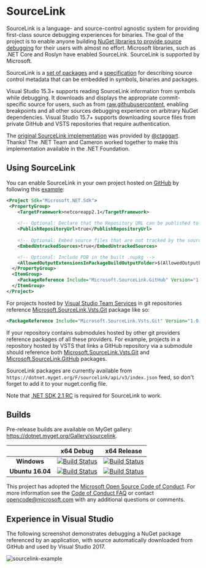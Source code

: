 # SourceLink

SourceLink is a language- and source-control agnostic system for providing first-class source debugging experiences for binaries. The goal of the project is to enable anyone building [NuGet libraries to provide source debugging](https://github.com/dotnet/designs/blob/master/accepted/diagnostics/debugging-with-symbols-and-sources.md) for their users with almost no effort. Microsoft libraries, such as .NET Core and Roslyn have enabled SourceLink. SourceLink is supported by Microsoft.

SourceLink is a [set of packages](https://www.nuget.org/packages?q=Microsoft.SourceLink) and a [specification](https://github.com/dotnet/designs/blob/master/accepted/diagnostics/source-link.md#source-link-file-specification) for describing source control metadata that can be embedded in symbols, binaries and packages.

Visual Studio 15.3+ supports reading SourceLink information from symbols while debugging. It downloads and displays the appropriate commit-specific source for users, such as from [raw.githubusercontent](https://raw.githubusercontent.com/dotnet/roslyn/681cbc414542ffb9fb13ded613d26a88ea73a44b/src/VisualStudio/Core/Def/Implementation/ProjectSystem/AbstractProject.cs), enabling breakpoints and all other sources debugging experience on arbitrary NuGet dependencies. Visual Studio 15.7+ supports downloading source files from private GitHub and VSTS repositories that require authentication.

The [original SourceLink implementation](https://github.com/ctaggart/SourceLink) was provided by [@ctaggart](https://github.com/ctaggart). Thanks! The .NET Team and Cameron worked together to make this implementation available in the .NET Foundation.

## Using SourceLink

You can enable SourceLink in your own project hosted on [GitHub](http://github.com) by following this [example](https://github.com/dotnet/sourcelink/blob/master/docs/Readme.md#example):

```xml
<Project Sdk="Microsoft.NET.Sdk">
 <PropertyGroup>
    <TargetFramework>netcoreapp2.1</TargetFramework>
 
    <!-- Optional: Declare that the Repository URL can be published to NuSpec -->
    <PublishRepositoryUrl>true</PublishRepositoryUrl>
 
    <!-- Optional: Embed source files that are not tracked by the source control manager to the PDB -->
    <EmbedUntrackedSources>true</EmbedUntrackedSources>

    <!-- Optional: Include PDB in the built .nupkg -->
    <AllowedOutputExtensionsInPackageBuildOutputFolder>$(AllowedOutputExtensionsInPackageBuildOutputFolder);.pdb</AllowedOutputExtensionsInPackageBuildOutputFolder>
  </PropertyGroup>
  <ItemGroup>
    <PackageReference Include="Microsoft.SourceLink.GitHub" Version="1.0.0-beta-62905-03" PrivateAssets="All"/>
  </ItemGroup>
</Project>
```

For projects hosted by [Visual Studio Team Services](https://www.visualstudio.com/team-services) in git repositories reference [Microsoft.SourceLink.Vsts.Git](https://www.nuget.org/packages/Microsoft.SourceLink.Vsts.Git/1.0.0-beta-62905-03) package like so: 

```xml
<PackageReference Include="Microsoft.SourceLink.Vsts.Git" Version="1.0.0-beta-62905-03" PrivateAssets="All"/>
```

If your repository contains submodules hosted by other git providers reference packages of all these providers. For example, projects in a repository hosted by VSTS that links a GitHub repository via a submodule should reference both [Microsoft.SourceLink.Vsts.Git](https://www.nuget.org/packages/Microsoft.SourceLink.Vsts.Git/1.0.0-beta-62905-03) and [Microsoft.SourceLink.GitHub](https://www.nuget.org/packages/Microsoft.SourceLink.GitHub/1.0.0-beta-62905-03) packages.

SourceLink packages are currently available from `https://dotnet.myget.org/F/sourcelink/api/v3/index.json` feed, so don't forget to add it to your nuget.config file.

Note that [.NET SDK 2.1 RC](https://www.microsoft.com/net/download/dotnet-core/sdk-2.1.300-rc) is required for SourceLink to work.

## Builds

Pre-release builds are available on MyGet gallery: https://dotnet.myget.org/Gallery/sourcelink.

[//]: # (Begin current test results)

|    | x64 Debug|x64 Release|
|:--:|:--:|:--:|
|**Windows**|[![Build Status](https://ci2.dot.net/job/dotnet_sourcelink/job/master/job/Windows_NT_Debug/badge/icon)](https://ci2.dot.net/job/dotnet_sourcelink/job/master/job/Windows_NT_Debug/)|[![Build Status](https://ci2.dot.net/job/dotnet_sourcelink/job/master/job/Windows_NT_Release/badge/icon)](https://ci2.dot.net/job/dotnet_sourcelink/job/master/job/Windows_NT_Release/)|
|**Ubuntu 16.04**|[![Build Status](https://ci2.dot.net/job/dotnet_sourcelink/job/master/job/Ubuntu16.04_Debug/badge/icon)](https://ci2.dot.net/job/dotnet_sourcelink/job/master/job/Ubuntu16.04_Debug/)|[![Build Status](https://ci2.dot.net/job/dotnet_sourcelink/job/master/job/Ubuntu16.04_Release/badge/icon)](https://ci2.dot.net/job/dotnet_sourcelink/job/master/job/Ubuntu16.04_Release/)|

[//]: # (End current test results)

This project has adopted the [Microsoft Open Source Code of Conduct](https://opensource.microsoft.com/codeofconduct/). For more information see the [Code of Conduct FAQ](https://opensource.microsoft.com/codeofconduct/faq/) or contact [opencode@microsoft.com](mailto:opencode@microsoft.com) with any additional questions or comments.

## Experience in Visual Studio

The following screenshot demonstrates debugging a NuGet package referenced by an application, with source automatically downloaded from GitHub and used by Visual Studio 2017.

![sourcelink-example](https://user-images.githubusercontent.com/2608468/39667937-10d7dabe-5076-11e8-815e-935724b3a783.PNG)
